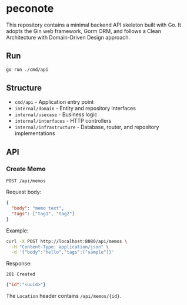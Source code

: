 # peconote

This repository contains a minimal backend API skeleton built with Go. It adopts the Gin web framework, Gorm ORM, and follows a Clean Architecture with Domain-Driven Design approach.

## Run

```bash
go run ./cmd/api
```

## Structure

- `cmd/api` - Application entry point
- `internal/domain` - Entity and repository interfaces
- `internal/usecase` - Business logic
- `internal/interfaces` - HTTP controllers
- `internal/infrastructure` - Database, router, and repository implementations
## API

### Create Memo

`POST /api/memos`

Request body:

```json
{
  "body": "memo text",
  "tags": ["tag1", "tag2"]
}
```

Example:

```bash
curl -X POST http://localhost:8080/api/memos \
  -H "Content-Type: application/json" \
  -d '{"body":"hello","tags":["sample"]}'
```

Response:

`201 Created`

```json
{"id":"<uuid>"}
```

The `Location` header contains `/api/memos/{id}`.
